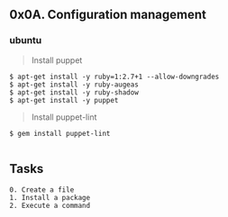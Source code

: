 ## 0x0A. Configuration management

### ubuntu



> Install puppet
```
$ apt-get install -y ruby=1:2.7+1 --allow-downgrades
$ apt-get install -y ruby-augeas
$ apt-get install -y ruby-shadow
$ apt-get install -y puppet
```
> Install puppet-lint

```
$ gem install puppet-lint


```

## Tasks

```
0. Create a file
1. Install a package
2. Execute a command
```
